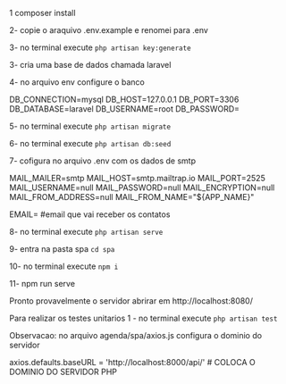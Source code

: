 1 composer install

2- copie o araquivo .env.example e renomei para .env

3- no terminal execute `php artisan key:generate `

3- cria uma base de dados chamada laravel

4- no arquivo env configure o banco

DB_CONNECTION=mysql
DB_HOST=127.0.0.1
DB_PORT=3306
DB_DATABASE=laravel
DB_USERNAME=root
DB_PASSWORD=

5- no terminal execute `php artisan migrate`

6- no terminal execute `php artisan db:seed` 

7- cofigura no arquivo .env com os dados de smtp

MAIL_MAILER=smtp
MAIL_HOST=smtp.mailtrap.io
MAIL_PORT=2525
MAIL_USERNAME=null
MAIL_PASSWORD=null
MAIL_ENCRYPTION=null
MAIL_FROM_ADDRESS=null
MAIL_FROM_NAME="${APP_NAME}"

EMAIL=     #email que vai receber os contatos

8- no terminal execute `php artisan serve` 

9- entra na pasta spa  `cd spa`

10- no terminal execute `npm i`

11- npm run serve

Pronto provavelmente o servidor abrirar em http://localhost:8080/


Para realizar os testes unitarios 
1 - no terminal execute `php artisan test` 


Observacao: no arquivo agenda/spa/axios.js  configura o dominio do servidor

axios.defaults.baseURL = 'http://localhost:8000/api/'   # COLOCA O DOMINIO DO SERVIDOR PHP
 